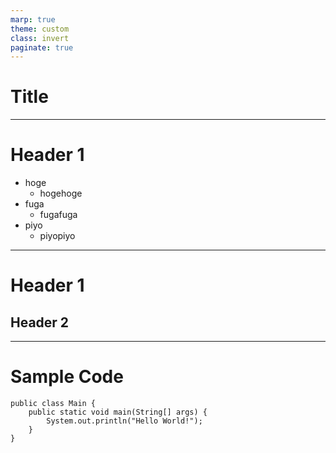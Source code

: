 ```yaml
---
marp: true
theme: custom
class: invert
paginate: true
---
```


# Title

---

# Header 1

- hoge
  - hogehoge
- fuga
  - fugafuga
- piyo
  - piyopiyo

---

# Header 1

## Header 2

---

# Sample Code

```
public class Main {
    public static void main(String[] args) {
        System.out.println("Hello World!");
    }
}
```
